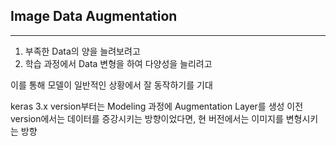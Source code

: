 ## Image Data Augmentation

---

1. 부족한 Data의 양을 늘려보려고
2. 학습 과정에서 Data 변형을 하여 다양성을 늘리려고

이를 통해 모델이 일반적인 상황에서 잘 동작하기를 기대

keras 3.x version부터는 Modeling 과정에 Augmentation Layer를 생성
이전 version에서는 데이터를 증강시키는 방향이었다면, 현 버전에서는 이미지를 변형시키는 방향
